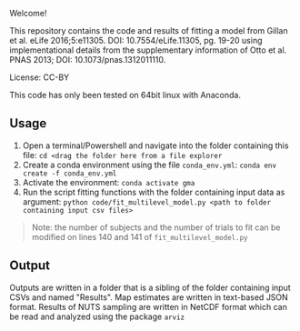 Welcome!

This repository contains the code and results of fitting a model from Gillan et al. eLife 2016;5:e11305. DOI: 10.7554/eLife.11305, pg. 19-20 using implementational details from the supplementary information of Otto et al. PNAS 2013; DOI: 10.1073/pnas.1312011110.

License: CC-BY

This code has only been tested on 64bit linux with Anaconda.

Usage
---

1. Open a terminal/Powershell and navigate into the folder containing this file: `cd <drag the folder here from a file explorer`
2. Create a conda environment using the file `conda_env.yml`: `conda env create -f conda_env.yml`
3. Activate the environment: `conda activate gma`
4. Run the script fitting functions with the folder containing input data as argument: `python code/fit_multilevel_model.py <path to folder containing input csv files>`
> Note: the number of subjects and the number of trials to fit can be modified on lines 140 and 141 of `fit_multilevel_model.py`

Output
---
Outputs are written in a folder that is a sibling of the folder containing input CSVs and named "Results". 
Map estimates are written in text-based JSON format. Results of NUTS sampling are written in NetCDF format which can 
be read and analyzed using the package `arviz` 







